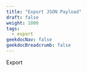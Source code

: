 ```yaml
---
title: "Export JSON Payload"
draft: false
weight: 1000
tags:
  - export
geekdocNav: false
geekdocBreadcrumb: false
---
```


Export